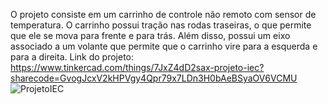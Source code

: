 O projeto consiste em um carrinho de controle não remoto com sensor de temperatura. O carrinho possui tração nas rodas traseiras, o que permite que ele se mova para frente e para trás. Além disso, possui um eixo associado a um volante que permite que o carrinho vire para a esquerda e para a direita. Link do projeto: https://www.tinkercad.com/things/7JxZ4dD2sax-projeto-iec?sharecode=GvogJcxV2kHPVgy4Qpr79x7LDn3H0bAeBSyaOV6VCMU
![ProjetoIEC](https://github.com/user-attachments/assets/4e2cad19-edf2-45d4-ba21-8d1454581122)

